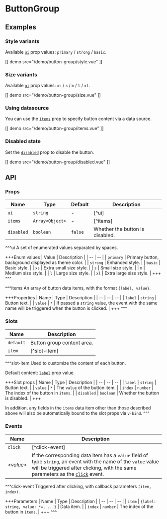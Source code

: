 # ButtonGroup

## Examples

### Style variants

Available [`ui`](#props-ui) prop values: `primary` / `strong` / `basic`.

[[ demo src="/demo/button-group/style.vue" ]]

### Size variants

Available [`ui`](#props-ui) prop values: `xs` / `s` / `m` / `l` / `xl`.

[[ demo src="/demo/button-group/size.vue" ]]

### Using datasource

You can use the [`items`](#props-items) prop to specify button content via a data source.

[[ demo src="/demo/button-group/items.vue" ]]

### Disabled state

Set the [`disabled`](#props-disabled) prop to disable the button.

[[ demo src="/demo/button-group/disabled.vue" ]]

## API

### Props

| Name | Type | Default | Description |
| -- | -- | -- | -- |
| ``ui`` | `string` | - | [^ui] |
| ``items`` | `Array<Object>` | - | [^items] |
| ``disabled`` | `boolean` | `false` | Whether the button is disabled. |

^^^ui
A set of enumerated values separated by spaces.

+++Enum values
| Value | Description |
| -- | -- |
| `primary` | Primary button, background displayed as theme color. |
| `strong` | Enhanced style. |
| `basic` | Basic style. |
| `xs` | Extra small size style. |
| `s` | Small size style. |
| `m` | Medium size style. |
| `l` | Large size style. |
| `xl` | Extra large size style. |
+++
^^^

^^^items
An array of button data items, with the format `{label, value}`.

+++Properties
| Name | Type | Description |
| -- | -- | -- |
| `label` | `string` | Button text. |
| `value` | `*` | If passed a `string` value, the event with the same name will be triggered when the button is clicked. |
+++
^^^

### Slots

| Name | Description |
| -- | -- |
| ``default`` | Button group content area. |
| ``item`` | [^slot-item] |

^^^slot-item
Used to customize the content of each button.

Default content: [`label`](#props-label) prop value.

+++Slot props
| Name | Type | Description |
| -- | -- | -- |
| `label` | `string` | Button text. |
| `value` | `*` | The `value` of the button item. |
| `index` | `number` | The index of the button in `items`. |
| `disabled` | `boolean` | Whether the button is disabled. |
+++

In addition, any fields in the `items` data item other than those described above will also be automatically bound to the slot props via `v-bind`.
^^^

### Events

| Name | Description |
| -- | -- |
| ``click`` | [^click-event] |
| <var>&lt;value&gt;</var> | If the corresponding data item has a `value` field of type `string`, an event with the name of the `value` value will be triggered after clicking, with the same parameters as the [`click`](#events-click) event. |

^^^click-event
Triggered after clicking, with callback parameters `(item, index)`.

+++Parameters
| Name | Type | Description |
| -- | -- | -- |
| `item` | `{label: string, value: *=, ...}` | Data item. |
| `index` | `number` | The index of the button in `items`. |
+++
^^^

